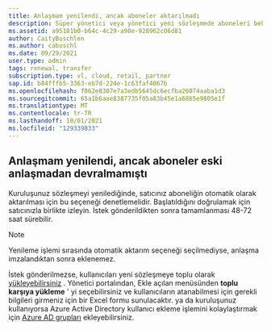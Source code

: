 ```yaml
---
title: Anlaşmam yenilendi, ancak aboneler aktarılmadı
description: Süper yönetici veya yönetici yeni sözleşmede aboneleri bekliyordu, ancak burada yansıtımıyorlar
ms.assetid: a95181b0-b64c-4c29-a90e-928962c06d81
author: CaityBuschlen
ms.author: cabuschl
ms.date: 09/29/2021
user.type: admin
tags: renewal, transfer
subscription.type: vl, cloud, retail, partner
sap.id: b84fffb5-3363-eb7d-224e-1c63faf4067b
ms.openlocfilehash: f062e8307e7a3edb5645dc6ecfba26074aaba1d3
ms.sourcegitcommit: 65a1b6aae8387735f05a83b45e1a6865e9805e1f
ms.translationtype: MT
ms.contentlocale: tr-TR
ms.lasthandoff: 10/01/2021
ms.locfileid: "129339833"
---
```

## <a name="my-agreement-was-renewed-but-the-subscribers-didnt-transfer-over-from-the-old-agreement"></a>Anlaşmam yenilendi, ancak aboneler eski anlaşmadan devralmamıştı

Kuruluşunuz sözleşmeyi yenilediğinde, satıcınız aboneliğin otomatik olarak aktarılması için bu seçeneği denetlemelidir. Başlatıldığını doğrulamak için satıcınızla birlikte izleyin. İstek gönderildikten sonra tamamlanması 48-72 saat sürebilir. 

> [!NOTE]
>
> Yenileme işlemi sırasında otomatik aktarım seçeneği seçilmediyse, anlaşma imzalandıktan sonra eklenemez.

İstek gönderilmezse, kullanıcıları yeni sözleşmeye toplu olarak [yükleyebilirsiniz](https://docs.microsoft.com/visualstudio/subscriptions/assign-license-bulk) . Yönetici portalından, Ekle açılan menüsünden **toplu karşıya yükleme** ' yi seçebilirsiniz ve kullanıcıların atanabilmesi için gerekli bilgileri girmeniz için bir Excel formu sunulacaktır. ya da kuruluşunuz kullanıyorsa Azure Active Directory kullanıcı ekleme işlemini kolaylaştırmak için [Azure AD grupları](https://docs.microsoft.com/visualstudio/subscriptions/assign-license-bulk#use-azure-active-directory-groups-to-assign-subscriptions) ekleyebilirsiniz. 